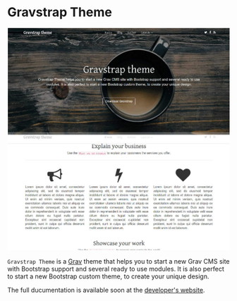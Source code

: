 # Gravstrap Theme

![Screenshot](screenshot.jpg)

`Gravstrap Theme` is a [Grav](http://github.com/getgrav/grav) theme that helps you to start a new Grav CMS site with Bootstrap support and several ready to use modules. It is also perfect to start a new Bootstrap custom theme, to create your unique design.


The full ducumentation is available soon at the [developer's website](http://diblas.net/themes/gravstrap-theme-helps-to-start-a-new-grav-cms-site-with-bootstrap-support).
